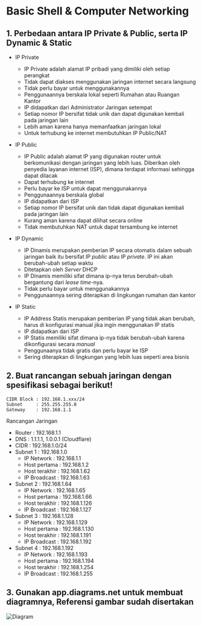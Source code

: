 # Basic Shell & Computer Networking

## 1. Perbedaan antara IP Private & Public, serta IP Dynamic & Static
 * IP Private
   * IP Private adalah alamat IP pribadi yang dimiliki oleh setiap perangkat
   * Tidak dapat diakses menggunakan jaringan internet secara langsung
   * Tidak perlu bayar untuk menggunakannya
   * Penggunaannya berskala lokal seperti Rumahan atau Ruangan Kantor
   * IP didapatkan dari Administrator Jaringan setempat
   * Setiap nomor IP bersifat tidak unik dan dapat digunakan kembali pada jaringan lain
   * Lebih aman karena hanya memanfaatkan jaringan lokal
   * Untuk terhubung ke internet membutuhkan IP Public/NAT
  
  * IP Public
    * IP Public adalah alamat IP yang digunakan router untuk berkomunikasi dengan jaringan yang lebih luas. Diberikan oleh penyedia layanan internet (ISP), dimana terdapat informasi sehingga dapat dilacak
    * Dapat terhubung ke internet
    * Perlu bayar ke ISP untuk dapat menggunakannya
    * Penggunaannya berskala global
    * IP didapatkan dari ISP
    * Setiap nomor IP bersifat unik dan tidak dapat digunakan kembali pada jaringan lain
    * Kurang aman karena dapat dilihat secara online
    * Tidak membutuhkan NAT untuk dapat tersambung ke internet
   
  * IP Dynamic
    * IP Dinamis merupakan pemberian IP secara otomatis dalam sebuah jaringan baik itu bersifat IP *public* atau IP *private*. IP ini akan berubah-ubah setiap waktu
    * Ditetapkan oleh *Server* DHCP
    * IP Dinamis memiliki sifat dimana ip-nya terus berubah-ubah bergantung dari *lease time*-nya.
    * Tidak perlu bayar untuk menggunakannya
    * Penggunaannya sering diterapkan di lingkungan rumahan dan kantor
 
  * IP Static
    * IP Address Statis merupakan pemberian IP yang tidak akan berubah, harus di konfigurasi manual jika ingin menggunakan IP statis
    * IP didapatkan dari ISP
    * IP Statis memiliki sifat dimana ip-nya tidak berubah-ubah karena dikonfigurasi secara *manual*
    * Penggunaanya tidak gratis dan perlu bayar ke ISP
    * Sering diterapkan di lingkungan yang lebih luas seperti area bisnis
   
## 2. Buat rancangan sebuah jaringan dengan spesifikasi sebagai berikut!  
```ip
CIDR Block : 192.168.1.xxx/24
Subnet     : 255.255.255.0
Gateway    : 192.168.1.1
```

Rancangan Jaringan
* Router              : 192.168.1.1
* DNS                 : 1.1.1.1, 1.0.0.1 (Cloudflare)
* CIDR                : 192.168.1.0/24
* Subnet 1            : 192.168.1.0
  * IP Network        : 192.168.1.1
  * Host pertama      : 192.168.1.2
  * Host terakhir     : 192.168.1.62
  * IP Broadcast      : 192.168.1.63
* Subnet 2            : 192.168.1.64
  * IP Network        : 192.168.1.65
  * Host pertama      : 192.168.1.66
  * Host terakhir     : 192.168.1.126
  * IP Broadcast      : 192.168.1.127
* Subnet 3            : 192.168.1.128
  * IP Network        : 192.168.1.129
  * Host pertama      : 192.168.1.130
  * Host terakhir     : 192.168.1.191
  * IP Broadcast      : 192.168.1.192
* Subnet 4            : 192.168.1.192
  * IP Network        : 192.168.1.193
  * Host pertama      : 192.168.1.194
  * Host terakhir     : 192.168.1.254
  * IP Broadcast      : 192.168.1.255
 
## 3. Gunakan app.diagrams.net untuk membuat diagramnya, Referensi gambar sudah disertakan
![Diagram](https://github.com/calvinnr/devops18-dumbways-calvinnovryanrahaditya/assets/101310300/008fa1a6-3a6f-4430-86c9-a9436d5f329d)




